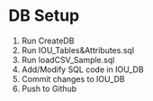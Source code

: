 # DB Setup

1. Run CreateDB
2. Run IOU_Tables&Attributes.sql
3. Run loadCSV_Sample.sql
4. Add/Modify SQL code in IOU_DB
5. Commit changes to IOU_DB
6. Push to Github
